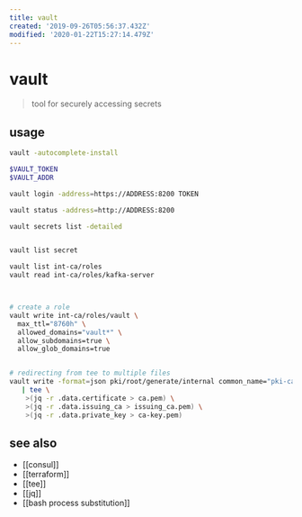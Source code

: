 ```yaml
---
title: vault
created: '2019-09-26T05:56:37.432Z'
modified: '2020-01-22T15:27:14.479Z'
---
```


# vault

> tool for securely accessing secrets

## usage
```sh
vault -autocomplete-install

$VAULT_TOKEN
$VAULT_ADDR

vault login -address=https://ADDRESS:8200 TOKEN

vault status -address=http://ADDRESS:8200

vault secrets list -detailed


vault list secret

vault list int-ca/roles
vault read int-ca/roles/kafka-server



# create a role
vault write int-ca/roles/vault \
  max_ttl="8760h" \
  allowed_domains="vault*" \
  allow_subdomains=true \
  allow_glob_domains=true


# redirecting from tee to multiple files
vault write -format=json pki/root/generate/internal common_name="pki-ca-root" ttl=87600h \
   | tee \
    >(jq -r .data.certificate > ca.pem) \
    >(jq -r .data.issuing_ca > issuing_ca.pem) \
    >(jq -r .data.private_key > ca-key.pem)
```

## see also
- [[consul]]
- [[terraform]]
- [[tee]]
- [[jq]]
- [[bash process substitution]]
